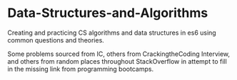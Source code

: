 # Data-Structures-and-Algorithms
Creating and practicing CS algorithms and data structures in es6 using common questions and theories. 

Some problems sourced from IC, others from CrackingtheCoding Interview, and others from random places throughout StackOverflow in attempt to fill in the missing link from programming bootcamps. 
